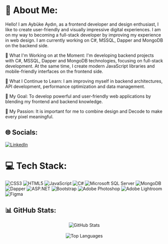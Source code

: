 # 💫 About Me:
Hello! I am Aybüke Aydın, as a frontend developer and design enthusiast, I like to create user-friendly and visually impressive digital experiences. I am on my way to becoming a full-stack developer by improving my experience in web design. I am currently working on C#, MSSQL, Dapper and MongoDB on the backend side.

🔭 What I'm Working on at the Moment: I'm developing backend projects with C#, MSSQL, Dapper and MongoDB technologies, focusing on full-stack development. At the same time, I create modern JavaScript libraries and mobile-friendly interfaces on the frontend side.

🌱 What I Continue to Learn: I am improving myself in backend architectures, API development, performance optimization and data management.

🌟 My Goal: To develop powerful and user-friendly web applications by blending my frontend and backend knowledge.

🎨 My Passion: It is important for me to combine design and Decode to make every pixel meaningful.


## 🌐 Socials:
[![LinkedIn](https://img.shields.io/badge/LinkedIn-%230077B5.svg?logo=linkedin&logoColor=white)](https://linkedin.com/in/https://www.linkedin.com/in/ayb%C3%BCke-aydin-568a89240/) 

# 💻 Tech Stack:
![CSS3](https://img.shields.io/badge/css3-%231572B6.svg?style=for-the-badge&logo=css3&logoColor=white) ![HTML5](https://img.shields.io/badge/html5-%23E34F26.svg?style=for-the-badge&logo=html5&logoColor=white) ![JavaScript](https://img.shields.io/badge/javascript-%23323330.svg?style=for-the-badge&logo=javascript&logoColor=%23F7DF1E)
![C#](https://img.shields.io/badge/c%23-%23239120.svg?style=for-the-badge&logo=c-sharp&logoColor=white)
![Microsoft SQL Server](https://img.shields.io/badge/Microsoft%20SQL%20Server-CC2927?style=for-the-badge&logo=microsoft-sql-server&logoColor=white)
![MongoDB](https://img.shields.io/badge/MongoDB-%2347A248.svg?style=for-the-badge&logo=mongodb&logoColor=white)
![Dapper](https://img.shields.io/badge/Dapper-Blue?style=for-the-badge&logo=dotnet&logoColor=white)
![ASP.NET](https://img.shields.io/badge/ASP.NET-%23512BD4.svg?style=for-the-badge&logo=dotnet&logoColor=white)
![Bootstrap](https://img.shields.io/badge/bootstrap-%23563D7C.svg?style=for-the-badge&logo=bootstrap&logoColor=white) 
![Adobe Photoshop](https://img.shields.io/badge/adobephotoshop-%2331A8FF.svg?style=for-the-badge&logo=adobephotoshop&logoColor=white) ![Adobe Lightroom](https://img.shields.io/badge/Adobe%20Lightroom-31A8FF.svg?style=for-the-badge&logo=Adobe%20Lightroom&logoColor=white) 	![Figma](https://img.shields.io/badge/figma-%23F24E1E.svg?style=for-the-badge&logo=figma&logoColor=white)

## 📊 GitHub Stats:
<div align="center">
  <img src="https://github-readme-stats.vercel.app/api?username=aybkeydn&show_icons=true&theme=radical" alt="GitHub Stats" />
  <br />
 
  <br />
  <img src="https://github-readme-stats.vercel.app/api/top-langs/?username=aybkeydn&layout=compact&theme=radical" alt="Top Languages" />
</div>

